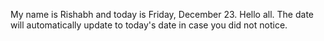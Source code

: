 My name is Rishabh and today is Friday, December 23. Hello all. The date will automatically update to today's date in case you did not notice.
